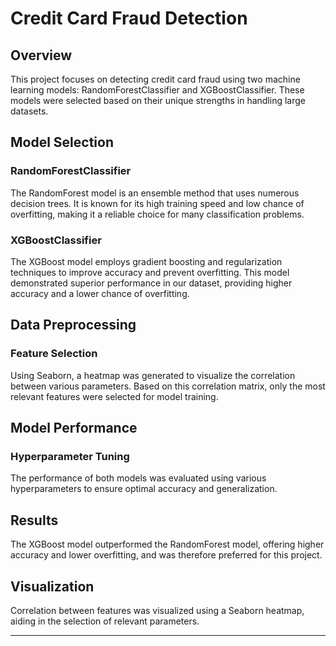 
# Credit Card Fraud Detection

## Overview

This project focuses on detecting credit card fraud using two machine learning models: RandomForestClassifier and XGBoostClassifier. These models were selected based on their unique strengths in handling large datasets.

## Model Selection

### RandomForestClassifier
The RandomForest model is an ensemble method that uses numerous decision trees. It is known for its high training speed and low chance of overfitting, making it a reliable choice for many classification problems.

### XGBoostClassifier
The XGBoost model employs gradient boosting and regularization techniques to improve accuracy and prevent overfitting. This model demonstrated superior performance in our dataset, providing higher accuracy and a lower chance of overfitting.

## Data Preprocessing

### Feature Selection
Using Seaborn, a heatmap was generated to visualize the correlation between various parameters. Based on this correlation matrix, only the most relevant features were selected for model training.

## Model Performance

### Hyperparameter Tuning
The performance of both models was evaluated using various hyperparameters to ensure optimal accuracy and generalization.

## Results
The XGBoost model outperformed the RandomForest model, offering higher accuracy and lower overfitting, and was therefore preferred for this project.

## Visualization
Correlation between features was visualized using a Seaborn heatmap, aiding in the selection of relevant parameters.

---
